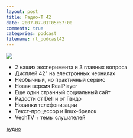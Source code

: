 ```yaml
---
layout: post
title: Радио-T 42
date: 2007-07-01T05:57:00
comments: true
categories: podcast
filename: rt_podcast42
---
```

![](https://radio-t.com/images/radio-t/rt42.jpg)


- 2 наших эксперимента и 3 главных вопроса
- Дисплей 42" на электронных чернилах
- Необычный, но практичный сервис
- Новая версия RealPlayer
- Еще один странный социальный сайт
- Радости от Dell и от Гвидо
- Новинки телефонизации
- Текст-процессор и linux-брелок
- VeohTV + темы слушателей

[
](http://radio-t.rpod.ru/30354.html)[](http://rpod.ru/tags/Linux/)

[аудио](http://cdn.radio-t.com/rt_podcast42.mp3)
<audio src="http://cdn.radio-t.com/rt_podcast42.mp3" preload="none"></audio>

